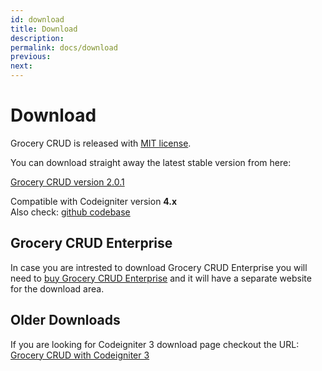 ```yaml
---
id: download
title: Download
description: 
permalink: docs/download
previous:
next:
---
```


# Download
Grocery CRUD is released with <a href="https://github.com/scoumbourdis/grocery-crud-codeigniter-4/blob/master/license-mit.txt" target="_blank">MIT license</a>.

You can download straight away the latest stable version from here:

<a class="btn btn-success btn-large" href="https://github.com/scoumbourdis/grocery-crud-codeigniter-4/archive/2.0.1.zip" rel="nofollow">
    <span class="icon icon-download"></span>
    Grocery CRUD version 2.0.1
</a>

Compatible with Codeigniter version <strong>4.x</strong><br>
Also check:
<a href="https://github.com/scoumbourdis/grocery-crud-codeigniter-4" target="_blank">github codebase</a>

## Grocery CRUD Enterprise

In case you are intrested to download Grocery CRUD Enterprise you will need to [buy Grocery CRUD Enterprise](/enterprise#purchase) and it will have a separate website for the download area.

## Older Downloads

If you are looking for Codeigniter 3 download page checkout the URL: <a href="https://www.grocerycrud.com/downloads">Grocery CRUD with Codeigniter 3</a>





